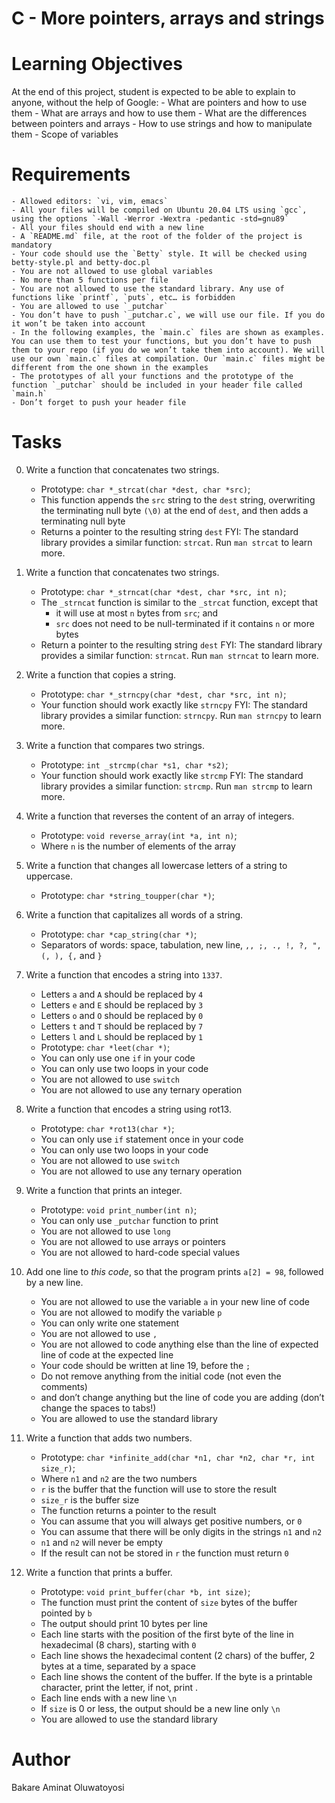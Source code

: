 # C - More pointers, arrays and strings

# Learning Objectives

At the end of this project, student is expected to be able to explain to anyone, without the help of Google:
	- What are pointers and how to use them
	- What are arrays and how to use them
	- What are the differences between pointers and arrays
	- How to use strings and how to manipulate them
	- Scope of variables

# Requirements
	- Allowed editors: `vi, vim, emacs`
	- All your files will be compiled on Ubuntu 20.04 LTS using `gcc`, using the options `-Wall -Werror -Wextra -pedantic -std=gnu89`
	- All your files should end with a new line
	- A `README.md` file, at the root of the folder of the project is mandatory
	- Your code should use the `Betty` style. It will be checked using betty-style.pl and betty-doc.pl
	- You are not allowed to use global variables
	- No more than 5 functions per file
	- You are not allowed to use the standard library. Any use of functions like `printf`, `puts`, etc… is forbidden
	- You are allowed to use `_putchar`
	- You don’t have to push `_putchar.c`, we will use our file. If you do it won’t be taken into account
	- In the following examples, the `main.c` files are shown as examples. You can use them to test your functions, but you don’t have to push them to your repo (if you do we won’t take them into account). We will use our own `main.c` files at compilation. Our `main.c` files might be different from the one shown in the examples
	- The prototypes of all your functions and the prototype of the function `_putchar` should be included in your header file called `main.h`
	- Don’t forget to push your header file

# Tasks

0. Write a function that concatenates two strings.

	* Prototype: `char *_strcat(char *dest, char *src)`;
	* This function appends the `src` string to the `dest` string, overwriting the terminating null byte `(\0)` at the end of `dest`, and then adds a terminating null byte
	* Returns a pointer to the resulting string `dest`
FYI: The standard library provides a similar function: `strcat`. Run `man strcat` to learn more.

1. Write a function that concatenates two strings.

	* Prototype: `char *_strncat(char *dest, char *src, int n)`;
	* The `_strncat` function is similar to the `_strcat` function, except that
		* it will use at most `n` bytes from `src`; and
		* `src` does not need to be null-terminated if it contains `n` or more bytes
	* Return a pointer to the resulting string `dest`
FYI: The standard library provides a similar function: `strncat`. Run `man strncat` to learn more.

2. Write a function that copies a string.

	* Prototype: `char *_strncpy(char *dest, char *src, int n)`;
	* Your function should work exactly like `strncpy`
FYI: The standard library provides a similar function: `strncpy`. Run `man strncpy` to learn more.

3. Write a function that compares two strings.

	* Prototype: `int _strcmp(char *s1, char *s2)`;
	* Your function should work exactly like `strcmp`
FYI: The standard library provides a similar function: `strcmp`. Run `man strcmp` to learn more.

4. Write a function that reverses the content of an array of integers.

	* Prototype: `void reverse_array(int *a, int n)`;
	* Where `n` is the number of elements of the array

5. Write a function that changes all lowercase letters of a string to uppercase.

	* Prototype: `char *string_toupper(char *)`;

6. Write a function that capitalizes all words of a string.

	* Prototype: `char *cap_string(char *)`;
	* Separators of words: space, tabulation, new line, `,, ;, ., !, ?, ", (, ), {,` and `}`

7. Write a function that encodes a string into `1337`.

	* Letters `a` and `A` should be replaced by `4`
	* Letters `e` and `E` should be replaced by `3`
	* Letters `o` and `O` should be replaced by `0`
	* Letters `t` and `T` should be replaced by `7`
	* Letters `l` and `L` should be replaced by `1`
	* Prototype: `char *leet(char *)`;
	* You can only use one `if` in your code
	* You can only use two loops in your code
	* You are not allowed to use `switch`
	* You are not allowed to use any ternary operation

8. Write a function that encodes a string using rot13.

	* Prototype: `char *rot13(char *)`;
	* You can only use `if` statement once in your code
	* You can only use two loops in your code
	* You are not allowed to use `switch`
	* You are not allowed to use any ternary operation

9. Write a function that prints an integer.

	* Prototype: `void print_number(int n)`;
	* You can only use `_putchar` function to print
	* You are not allowed to use `long`
	* You are not allowed to use arrays or pointers
	* You are not allowed to hard-code special values

10. Add one line to *this code*, so that the program prints `a[2] = 98`, followed by a new line.

	* You are not allowed to use the variable `a` in your new line of code
	* You are not allowed to modify the variable `p`
	* You can only write one statement
	* You are not allowed to use `,`
	* You are not allowed to code anything else than the line of expected line of code at the expected line
	* Your code should be written at line 19, before the `;`
	* Do not remove anything from the initial code (not even the comments)
	* and don’t change anything but the line of code you are adding (don’t change the spaces to tabs!)
	* You are allowed to use the standard library

11. Write a function that adds two numbers.

	* Prototype: `char *infinite_add(char *n1, char *n2, char *r, int size_r)`;
	* Where `n1` and `n2` are the two numbers
	* `r` is the buffer that the function will use to store the result
	* `size_r` is the buffer size
	* The function returns a pointer to the result
	* You can assume that you will always get positive numbers, or `0`
	* You can assume that there will be only digits in the strings `n1` and `n2`
	* `n1` and `n2` will never be empty
	* If the result can not be stored in `r` the function must return `0`

12. Write a function that prints a buffer.

	* Prototype: `void print_buffer(char *b, int size)`;
	* The function must print the content of `size` bytes of the buffer pointed by `b`
	* The output should print 10 bytes per line
	* Each line starts with the position of the first byte of the line in hexadecimal (8 chars), starting with `0`
	* Each line shows the hexadecimal content (2 chars) of the buffer, 2 bytes at a time, separated by a space
	* Each line shows the content of the buffer. If the byte is a printable character, print the letter, if not, print .
	* Each line ends with a new line `\n`
	* If `size` is 0 or less, the output should be a new line only `\n`
	* You are allowed to use the standard library


# Author
Bakare Aminat Oluwatoyosi
